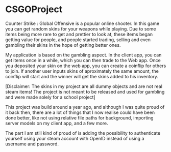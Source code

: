 # CSGOProject

Counter Strike : Global Offensive is a popular online shooter. In this game you can get random skins for your weapons while playing. Due to some items being more rare to get and prettier to look at, these items began getting value for people, and people started trading, selling and even gambling their skins in the hope of getting better ones.

My application is based on the gambling aspect. In the client app, you can get items once in a while, which you can then trade to the Web app. Once you deposited your skin on the web app, you can create a coinflip for others to join. If another user inputs skins of aproximately the same amount, the coinflip will start and the winner will get the skins added to his inventory.

[Disclaimer: The skins in my project are all dummy objects and are not real steam items! The project is not meant to be released and used for gambling and were made solely for a school project]

This project was build around a year ago, and although I was quite proud of it back then, there are a lot of things that I now realise could have been done better, like not using relative file paths for background, importing server models on my client app, and a few more.

The part I am still kind of proud of is adding the possibility to authenticate yourself using your steam account with OpenID instead of using a username and password.
